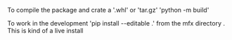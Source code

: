To compile the package and crate a '.whl' or 'tar.gz' 'python -m  build'

To work in the development 'pip install --editable .' from the mfx directory . This is kind of a live
install
